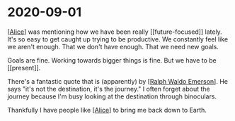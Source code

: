 # 2020-09-01

[[Alice]] was mentioning how we have been really [[future-focused]] lately. It's so easy to get caught up trying to be productive. We constantly feel like we aren't enough. That we don't have enough. That we need new goals.

Goals are fine. Working towards bigger things is fine. But we have to be [[present]].

There's a fantastic quote that is (apparently) by [[Ralph Waldo Emerson]]. He says "it's not the destination, it's the journey." I often forget about the journey because I'm busy looking at the destination through binoculars.

Thankfully I have people like [[Alice]] to bring me back down to Earth.

[//begin]: # "Autogenerated link references for markdown compatibility"
[Alice]: alice "Alice <3"
[Ralph Waldo Emerson]: ralph-waldo-emerson "Ralph Waldo Emerson"
[//end]: # "Autogenerated link references"
